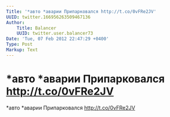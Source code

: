 ```yaml
---
Title: '*авто *аварии Припарковался http://t.co/0vFRe2JV'
UUID: twitter.166956263509467136
Author:
    Title: Balancer
    UUID: twitter.user.balancer73
Date: 'Tue, 07 Feb 2012 22:47:29 +0400'
Type: Post
Markup: Text
---
```


# *авто *аварии Припарковался http://t.co/0vFRe2JV

*авто *аварии Припарковался http://t.co/0vFRe2JV